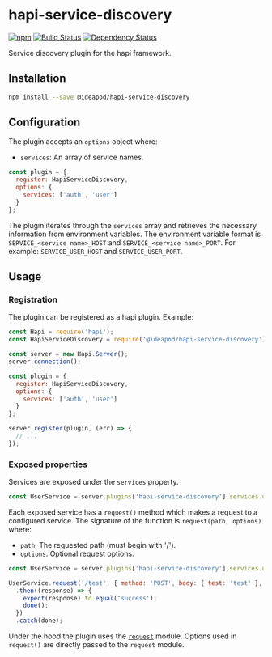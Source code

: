 # hapi-service-discovery

[![npm](https://img.shields.io/npm/v/@ideapod/hapi-service-discovery.svg)](https://www.npmjs.com/package/@ideapod/hapi-service-discovery)
[![Build Status](https://travis-ci.org/ideas/hapi-service-discovery.svg?branch=master)](https://travis-ci.org/ideas/hapi-service-discovery)
[![Dependency Status](https://david-dm.org/ideas/hapi-service-discovery.svg)](https://david-dm.org/ideas/hapi-service-discovery)

Service discovery plugin for the hapi framework.

## Installation

```sh
npm install --save @ideapod/hapi-service-discovery
```

## Configuration

The plugin accepts an `options` object where:
  - `services`: An array of service names.

```javascript
const plugin = {
  register: HapiServiceDiscovery,
  options: {
    services: ['auth', 'user']
  }
};
```

The plugin iterates through the `services` array and retrieves the necessary information from
environment variables. The environment variable format is `SERVICE_<service name>_HOST` and
`SERVICE_<service name>_PORT`. For example: `SERVICE_USER_HOST` and `SERVICE_USER_PORT`.

## Usage

### Registration

The plugin can be registered as a hapi plugin. Example:

```javascript
const Hapi = require('hapi');
const HapiServiceDiscovery = require('@ideapod/hapi-service-discovery');

const server = new Hapi.Server();
server.connection();

const plugin = {
  register: HapiServiceDiscovery,
  options: {
    services: ['auth', 'user']
  }
};

server.register(plugin, (err) => {
  // ...
});
```

### Exposed properties

Services are exposed under the `services` property.

```javascript
const UserService = server.plugins['hapi-service-discovery'].services.user;
```

Each exposed service has a `request()` method which makes a request to a configured service. The signature of the function is `request(path, options)` where:

  - `path`: The requested path (must begin with '/').
  - `options`: Optional request options.

```javascript
const UserService = server.plugins['hapi-service-discovery'].services.user;

UserService.request('/test', { method: 'POST', body: { test: 'test' }, json: true })
  .then((response) => {
    expect(response).to.equal('success');
    done();
  })
  .catch(done);
```

Under the hood the plugin uses the [`request`](https://www.npmjs.com/package/request) module.
Options used in `request()` are directly passed to the `request` module.
